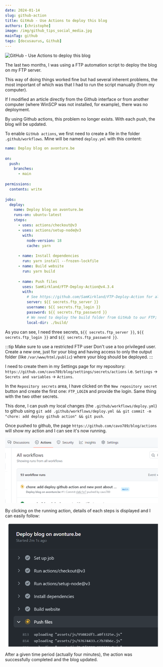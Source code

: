 ```yaml
---
date: 2024-01-14
slug: github-action
title: GitHub - Use Actions to deploy this blog
authors: [christophe]
image: /img/github_tips_social_media.jpg
mainTag: github
tags: [docusaurus, Github]
---
```

![GitHub - Use Actions to deploy this blog](/img/github_tips_banner.jpg)

The last two months, I was using a FTP automation script to deploy the blog on my FTP server.

This way of doing things worked fine but had several inherent problems, the most important of which was that I had to run the script manually (from my computer).

If I modified an article directly from the Github interface or from another computer (where WinSCP was not installed, for example), there was no deployment.

By using Github actions, this problem no longer exists. With each push, the blog will be updated.

<!-- truncate -->

To enable `GitHub actions`, we first need to create a file in the folder `.github/workflows`. Mine will be named `deploy.yml` with this content:

<Snippet filename="deploy.yml">

```yaml
name: Deploy blog on avonture.be

on:
  push:
    branches:
      - main

permissions:
  contents: write

jobs:
  deploy:
    name: Deploy blog on avonture.be
    runs-on: ubuntu-latest
    steps:
      - uses: actions/checkout@v3
      - uses: actions/setup-node@v3
        with:
          node-version: 18
          cache: yarn

      - name: Install dependencies
        run: yarn install --frozen-lockfile
      - name: Build website
        run: yarn build

      - name: Push files
        uses: SamKirkland/FTP-Deploy-Action@v4.3.4
        with:
          # See https://github.com/SamKirkland/FTP-Deploy-Action for allowed settings
          server: ${{ secrets.ftp_server }}
          username: ${{ secrets.ftp_login }}
          password: ${{ secrets.ftp_password }}
          # We need to deploy the build folder from GitHub to our FTP; not everything (f.i. don't need node_modules)
          local-dir: ./build/
```

</Snippet>

As you can see, I need three secrets, `${{ secrets.ftp_server }}`, `${{ secrets.ftp_login }}` and `${{ secrets.ftp_password }}`.

:::tip Make sure to use a restricted FTP user
Don't use a too privileged user. Create a new one, just for your blog and having access to only the output folder (like `/var/www/html/public`) where your blog should be deployed.
:::

I need to create them in my Settings page for my repository: `https://github.com/cavo789/blog/settings/secrets/actions` i.e. `Settings` -> `Secrets and variables` -> `Actions`.

In the `Repository secrets` area, I have clicked on the `New repository secret` button and create the first one: `FTP_LOGIN` and provide the login. Same thing with the two other secrets.

This done, I can push my local changes (the `.github/workflows/deploy.yml`) to github using `git add .github/workflows/deploy.yml && git commit -m "chore: add deploy github action" && git push`.

Once pushed to github, the page `https://github.com/cavo789/blog/actions` will show my action and I can see it's now running.

![My action is running](./images/action_is_running.png)

By clicking on the running action, details of each steps is displayed and I can easily follow:

![Pushing files](./images/pushing.png)

After a given time period (actually four minutes), the action was successfully completed and the blog updated.
